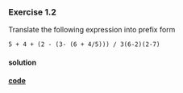 ### Exercise 1.2

Translate the following expression into prefix form

`5 + 4 + (2 - (3- (6 + 4/5))) / 3(6-2)(2-7)`

#### solution
**[code](../../../src/sicp/chapter_01/1_02.rkt)**